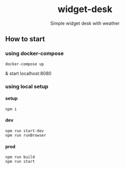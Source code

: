 <h1 align="center">widget-desk</h1>
<p align="center">Simple widget desk with weather </p>

## How to start

### using docker-compose

```
docker-compose up
```

& start localhost:8080

### using local setup

#### setup
```
npm i
```

#### dev
```
npm run start-dev
npm run runBrowser
```

#### prod
```
npm run build
npm run start
```
